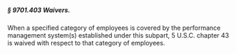 ##### § 9701.403 Waivers. #####

When a specified category of employees is covered by the performance management system(s) established under this subpart, 5 U.S.C. chapter 43 is waived with respect to that category of employees.